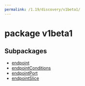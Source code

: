 ```yaml
---
permalink: /1.19/discovery/v1beta1/
---
```


# package v1beta1



## Subpackages

* [endpoint](discovery-v1beta1-endpoint.md)
* [endpointConditions](discovery-v1beta1-endpointConditions.md)
* [endpointPort](discovery-v1beta1-endpointPort.md)
* [endpointSlice](discovery-v1beta1-endpointSlice.md)